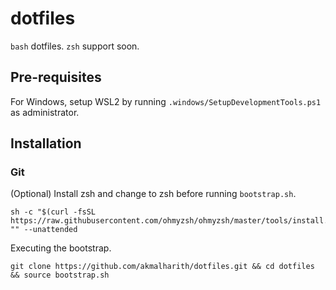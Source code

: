# dotfiles

`bash` dotfiles. `zsh` support soon.

## Pre-requisites

For Windows, setup WSL2 by running `.windows/SetupDevelopmentTools.ps1` as administrator.

## Installation

### Git

(Optional) Install zsh and change to zsh before running `bootstrap.sh`.
```
sh -c "$(curl -fsSL https://raw.githubusercontent.com/ohmyzsh/ohmyzsh/master/tools/install.sh)" "" --unattended
```

Executing the bootstrap.
```
git clone https://github.com/akmalharith/dotfiles.git && cd dotfiles && source bootstrap.sh
```
